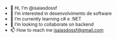 - 👋 Hi, I’m @isaiasdossf
- 👀 I’m interested in desenvolvimento de software
- 🌱 I’m currently learning c# e .NET
- 💞️ I’m looking to collaborate on backend
- 📫 How to reach me isaiasdossf@gmail.com

<!---
isaiasdossf/isaiasdossf is a ✨ special ✨ repository because its `README.md` (this file) appears on your GitHub profile.
You can click the Preview link to take a look at your changes.
--->
